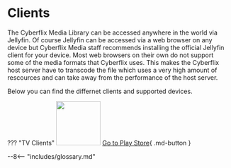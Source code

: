 # Clients
The Cyberflix Media Library can be accessed anywhere in the world via Jellyfin. Of course Jellyfin can be accessed via a web browser on any device but Cyberflix Media staff recommends installing the official Jellyfin client for your device. Most web browsers on their own do not support some of the media formats that Cyberflix uses. This makes the Cyberflix host server have to transcode the file which uses a very high amount of rescources and can take away from the performance of the host server.

Below you can find the differnet clients and supported devices.

??? "TV Clients"
    <img src="https://jellyfin.org/images/clients/androidtv.svg" width="100" /> [Go to Play Store][1]{ .md-button }


[1]: https://play.google.com/store/apps/details?id=org.jellyfin.androidtv
--8<-- "includes/glossary.md"
